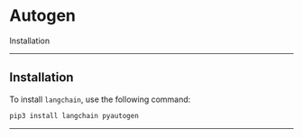 # Autogen

Installation

---

## Installation

To install `langchain`, use the following command:

```bash
pip3 install langchain pyautogen
```

---
